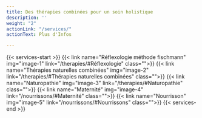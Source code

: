 ```yaml
---
title: Des thérapies combinées pour un soin holistique
description: ''
weight: "2"
actionLink: "/services/"
actionText: Plus d'Infos

---
```

{{< services-start >}}
{{< link name="Réflexologie méthode fischmann" img="image-1" link="/therapies/#Réflexologie" class="">}}
{{< link name="Thérapies naturelles combinées" img="image-2" link="/therapies/#Thérapies naturelles combinées" class="">}}
{{< link name="Naturopathie" img="image-3" link="/therapies/#Naturopathie" class="">}}
{{< link name="Maternité" img="image-4" link="/nourrissons/#Maternité" class="">}}
{{< link name="Nourrisson" img="image-5" link="/nourrissons/#Nourrissons" class="">}}
{{< services-end >}}
